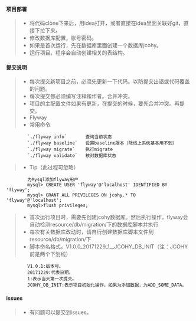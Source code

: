 #### 项目部署

>  *  将代码clone下来后，用idea打开，或者直接在idea里面关联好git，直接下拉下来。</br>
>  *  修改数据库配置，帐号密码。
>  *  如果是首次运行，先在数据库里面创建一个数据库jcohy。
>  *  运行项目，程序会自动创建相关的表结构。

#### 提交说明

>  *  每次提交新项目之前，必须先更新一下代码。以防提交出错或代码覆盖的问题。
>  *  每次提交都必须编写注释和作者。合并冲突。
>  *  项目的主配置文件如果有更新，在提交的时候，要先合并冲突。再提交。
>  *  Flyway
>    * 常用命令
    
            `./flyway info`       查询当前状态
            `./flyway baseline`   设置baseline版本（除线上系统基本用不到）
            `./flyway migrate`    执行migrate
            `./flyway validate`   核对数据库状态

>    * Tip（此过程可忽略）

            为Mysql添加flyway用户
            mysql> CREATE USER 'flyway'@'localhost' IDENTIFIED BY 'flyway';
            mysql> GRANT ALL PRIVILEGES ON jcohy.* TO 'flyway'@'localhost';
            mysql>flush privileges;
            
>    *  首次运行项目时，需要先创建jcohy数据库。然后执行操作，flyway会自动检测resource/db/migration/下的数据库脚本并执行
>    *  每次有关数据库改动时，请自行创建数据库脚本文件到resource/db/migration/下
>    *  脚本命名格式。V1.0.0_20171229_1__JCOHY_DB_INIT（注：JCOHY前是两个下划线）  

            V1.0.1:版本号。
            20171229:代表日期。
            1:表示当天第一次提交。
            JCOHY_DB_INIT:表示项目初始化操作。如果为添加数据，为ADD_SOME_DATA。

#### issues
>  *  有问题可以提交到issues。